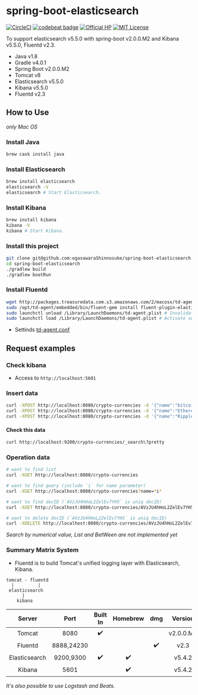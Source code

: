 # spring-boot-elasticsearch
[![CircleCI](https://circleci.com/gh/ogasawaraShinnosuke/spring-boot-elasticsearch.svg?style=svg)](https://circleci.com/gh/ogasawaraShinnosuke/spring-boot-elasticsearch)
[![codebeat badge](https://codebeat.co/badges/4b9f1d23-487a-4d17-812a-168a81c5d3bd)](https://codebeat.co/projects/github-com-ogasawarashinnosuke-spring-boot-elasticsearch-master)
[![Official HP](https://img.shields.io/badge/official-homepage-green.svg)](https://ogasawarashinnosuke.github.io/spring-boot-elasticsearch/)
[![MIT License](http://img.shields.io/badge/license-MIT-blue.svg?style=flat)](LICENSE)

To support elasticsearch v5.5.0 with spring-boot v2.0.0.M2 and Kibana v5.5.0, Fluentd v2.3.
* Java v1.8
* Gradle v4.0.1
* Spring Boot v2.0.0.M2
* Tomcat v8
* Elasticsearch v5.5.0
* Kibana v5.5.0
* Fluentd v2.3

## How to Use
*only Mac OS*

### Install Java

``` sh
brew cask install java
```

### Install Elasticsearch

``` sh
brew install elasticsearch
elasticsearch -V
elasticsearch # Start Elasticsearch.
```

### Install Kibana

``` sh
brew install kibana
kibana -V
kibana # Start Kibana.
```

### Install this project

``` sh
git clone git@github.com:ogasawaraShinnosuke/spring-boot-elasticsearch.git
cd spring-boot-elasticsearch
./gradlew build
./gradlew bootRun
```

### Install Fluentd

``` sh
wget http://packages.treasuredata.com.s3.amazonaws.com/2/macosx/td-agent-2.3.0-0.dmg # Execute this dmg-file. 
sudo /opt/td-agent/embedded/bin/fluent-gem install fluent-plugin-elasticsearch # Install gem for Fluentd.
sudo launchctl unload /Library/LaunchDaemons/td-agent.plist # Invalidate settings.
sudo launchctl load /Library/LaunchDaemons/td-agent.plist # Activate settings.
```

- Settinds [td-agent.conf](settings/etc/td-agent/td-agent.conf)

## Request examples

### Check kibana 

- Access to `http://localhost:5601`

### Insert data

``` sh
curl -XPOST http://localhost:8080/crypto-currencies -d '{"name":"bitcoin","marketCapitalization":46219389522.4,"keywords": ["bitcoin","BTC"]}'
curl -XPOST http://localhost:8080/crypto-currencies -d '{"name":"Ethereum","marketCapitalization":31278008829.5,"keywords": ["Ethereum","ETH"]}'
curl -XPOST http://localhost:8080/crypto-currencies -d '{"name":"Ripple","marketCapitalization":12034938611.6,"keywords":["Ripple","XRP"]}'
```
#### Check this data

``` sh
curl http://localhost:9200/crypto-currencies/_search\?pretty
```

### Operation data

``` sh
# want to find list
curl -XGET http://localhost:8080/crypto-currencies

# want to find query (include `i` for name parameter)
curl -XGET http://localhost:8080/crypto-currencies?name=*i*

# want to find docID (`AVzJU4hHoL2ZelEv7YH5` is uniq docID)
curl -XGET http://localhost:8080/crypto-currencies/AVzJU4hHoL2ZelEv7YH5

# want to delete docID (`AVzJU4hHoL2ZelEv7YH5` is uniq docID)
curl -XDELETE http://localhost:8080/crypto-currencies/AVzJU4hHoL2ZelEv7YH5
```

*Search by numerical value, List and BetWeen are not implemented yet*

### Summary Matrix System

- Fluentd is to build Tomcat's unified logging layer with Elasticsearch, Kibana.

```
tomcat - fluentd
  |         |
 elasticsearch
      |
    kibana
```

Server|Port|Built In|Homebrew|dmg|Version
:--:|:--:|:--:|:--:|:--:|:--:
Tomcat|8080|:heavy_check_mark:|||v2.0.0.M2
Fluentd|8888,24230|||:heavy_check_mark:|v2.3
Elasticsearch|9200,9300|:heavy_check_mark:|:heavy_check_mark:||v5.4.2
Kibana|5601||:heavy_check_mark:||v5.4.2

*It's also possible to use Logstash and Beats.*